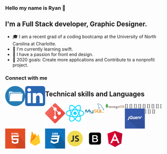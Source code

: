### Hello my name is Ryan :milky_way:

## I'm a Full Stack developer, Graphic Designer.
-  :mortar_board: I am a recent grad of a coding bootcamp at the University of North Carolina at Charlotte.
- :iphone: I'm currently learning swift. 
- :art: I have a passion for front end design. 
- :key: 2020 goals: Create more applications and Contribute to a nonprofit project.

### Connect with me

[<img align="left" alt="linkedin" src="images/iconfinder_Folder_1891015.png"
/>][portfolio] 
[<img align="left" alt="linkedin" src="images/iconfinder_1_Linkedin_unofficial_colored_svg_5296501.png"
/>][linkedin]

## Technical skills and Languages

[<img align="left" alt="linkedin" src="images/iconfinder_social_media_social_media_logo_git_2993773.png"/>]
[<img align="left" alt="linkedin" src="images/iconfinder_React.js_logo_1174949.png"/>]
[<img align="left" alt="linkedin" src="images/iconfinder_MySQL_1012821.png"/>]
[<img align="left" alt="linkedin" src="images/iconfinder_mongodb_1012822.png"/>]
[<img align="left" alt="linkedin" src="images/iconfinder_jquery_308442.png"/>]
[<img align="left" alt="linkedin" src="images/iconfinder_html_308440.png"/>]
[<img align="left" alt="linkedin" src="images/iconfinder_google_firebase_1175544.png"/>]
[<img align="left" alt="linkedin" src="images/iconfinder_css_308436.png"/>]
[<img align="left" alt="linkedin" src="images/iconfinder_code-programming-javascript-software-develop-command-language_652581.png"/>]
[<img align="left" alt="linkedin" src="images/iconfinder_Bootstrap_4923030.png"/>]
[<img align="left" alt="linkedin" src="images/iconfinder_angular_1145600.png"/>]














<br/>

[portfolio]: https://5f5ad51099477066ee704929--ryan-c-taylor-portfolio.netlify.app/
[linkedin]: https://www.linkedin.com/in/ryan-c-taylor211/
